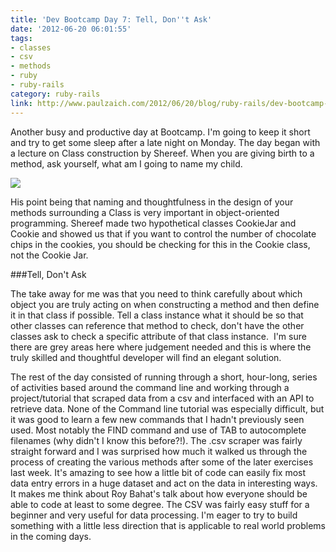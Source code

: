```yaml
---
title: 'Dev Bootcamp Day 7: Tell, Don''t Ask'
date: '2012-06-20 06:01:55'
tags:
- classes
- csv
- methods
- ruby
- ruby-rails
category: ruby-rails
link: http://www.paulzaich.com/2012/06/20/blog/ruby-rails/dev-bootcamp-day-7-tell-dont-ask/
---
```


Another busy and productive day at Bootcamp. I'm going to keep it short and try to get some sleep after a late night on Monday. The day began with a lecture on Class construction by Shereef. When you are giving birth to a method, ask yourself, what am I going to name my child.

![](https://c1.staticflickr.com/1/53/126070445_82ca5f6f4c_o.jpg)

His point being that naming and thoughtfulness in the design of your methods surrounding a Class is very important in object-oriented programming. Shereef made two hypothetical classes CookieJar and Cookie and showed us that if you want to control the number of chocolate chips in the cookies, you should be checking for this in the Cookie class, not the Cookie Jar.

###Tell, Don't Ask

The take away for me was that you need to think carefully about which object you are truly acting on when constructing a method and then define it in that class if possible. Tell a class instance what it should be so that other classes can reference that method to check, don't have the other classes ask to check a specific attribute of that class instance.  I'm sure there are grey areas here where judgement needed and this is where the truly skilled and thoughtful developer will find an elegant solution.

The rest of the day consisted of running through a short, hour-long, series of activities based around the command line and working through a project/tutorial that scraped data from a csv and interfaced with an API to retrieve data. None of the Command line tutorial was especially difficult, but it was good to learn a few new commands that I hadn't previously seen used. Most notably the FIND command and use of TAB to autocomplete filenames (why didn't I know this before?!). The .csv scraper was fairly straight forward and I was surprised how much it walked us through the process of creating the various methods after some of the later exercises last week. It's amazing to see how a little bit of code can easily fix most data entry errors in a huge dataset and act on the data in interesting ways. It makes me think about Roy Bahat's talk about how everyone should be able to code at least to some degree. The CSV was fairly easy stuff for a beginner and very useful for data processing. I'm eager to try to build something with a little less direction that is applicable to real world problems in the coming days.
